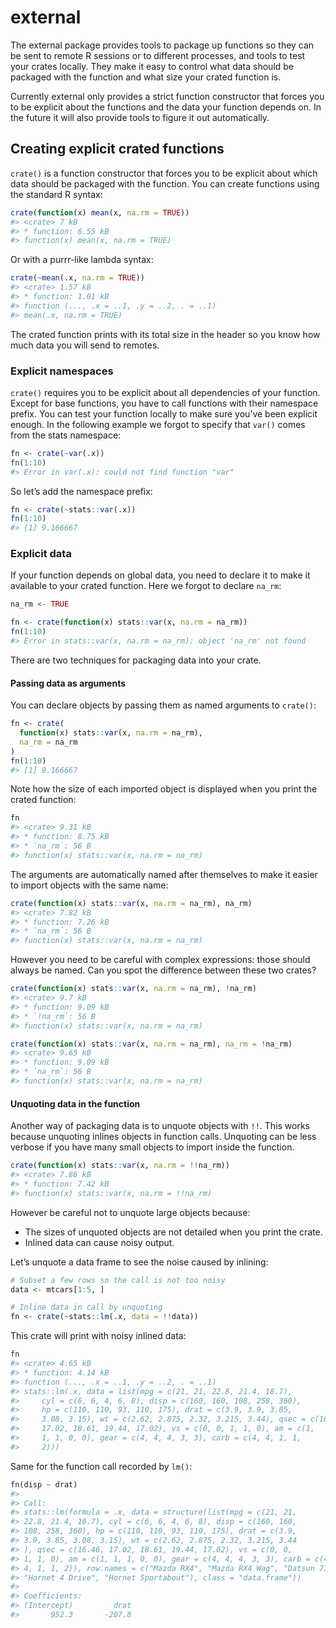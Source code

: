 
<!-- README.md is generated from README.Rmd. Please edit that file -->

# external

The external package provides tools to package up functions so they can
be sent to remote R sessions or to different processes, and tools to
test your crates locally. They make it easy to control what data should
be packaged with the function and what size your crated function is.

Currently external only provides a strict function constructor that
forces you to be explicit about the functions and the data your function
depends on. In the future it will also provide tools to figure it out
automatically.

## Creating explicit crated functions

`crate()` is a function constructor that forces you to be explicit about
which data should be packaged with the function. You can create
functions using the standard R syntax:

``` r
crate(function(x) mean(x, na.rm = TRUE))
#> <crate> 7 kB
#> * function: 6.55 kB
#> function(x) mean(x, na.rm = TRUE)
```

Or with a purrr-like lambda syntax:

``` r
crate(~mean(.x, na.rm = TRUE))
#> <crate> 1.57 kB
#> * function: 1.01 kB
#> function (..., .x = ..1, .y = ..2, . = ..1) 
#> mean(.x, na.rm = TRUE)
```

The crated function prints with its total size in the header so you know
how much data you will send to remotes.

### Explicit namespaces

`crate()` requires you to be explicit about all dependencies of your
function. Except for base functions, you have to call functions with
their namespace prefix. You can test your function locally to make sure
you’ve been explicit enough. In the following example we forgot to
specify that `var()` comes from the stats namespace:

``` r
fn <- crate(~var(.x))
fn(1:10)
#> Error in var(.x): could not find function "var"
```

So let’s add the namespace prefix:

``` r
fn <- crate(~stats::var(.x))
fn(1:10)
#> [1] 9.166667
```

### Explicit data

If your function depends on global data, you need to declare it to make
it available to your crated function. Here we forgot to declare `na_rm`:

``` r
na_rm <- TRUE

fn <- crate(function(x) stats::var(x, na.rm = na_rm))
fn(1:10)
#> Error in stats::var(x, na.rm = na_rm): object 'na_rm' not found
```

There are two techniques for packaging data into your crate.

#### Passing data as arguments

You can declare objects by passing them as named arguments to `crate()`:

``` r
fn <- crate(
  function(x) stats::var(x, na.rm = na_rm),
  na_rm = na_rm
)
fn(1:10)
#> [1] 9.166667
```

Note how the size of each imported object is displayed when you print
the crated function:

``` r
fn
#> <crate> 9.31 kB
#> * function: 8.75 kB
#> * `na_rm`: 56 B
#> function(x) stats::var(x, na.rm = na_rm)
```

The arguments are automatically named after themselves to make it easier
to import objects with the same name:

``` r
crate(function(x) stats::var(x, na.rm = na_rm), na_rm)
#> <crate> 7.82 kB
#> * function: 7.26 kB
#> * `na_rm`: 56 B
#> function(x) stats::var(x, na.rm = na_rm)
```

However you need to be careful with complex expressions: those should
always be named. Can you spot the difference between these two crates?

``` r
crate(function(x) stats::var(x, na.rm = na_rm), !na_rm)
#> <crate> 9.7 kB
#> * function: 9.09 kB
#> * `!na_rm`: 56 B
#> function(x) stats::var(x, na.rm = na_rm)

crate(function(x) stats::var(x, na.rm = na_rm), na_rm = !na_rm)
#> <crate> 9.65 kB
#> * function: 9.09 kB
#> * `na_rm`: 56 B
#> function(x) stats::var(x, na.rm = na_rm)
```

#### Unquoting data in the function

Another way of packaging data is to unquote objects with `!!`. This
works because unquoting inlines objects in function calls. Unquoting can
be less verbose if you have many small objects to import inside the
function.

``` r
crate(function(x) stats::var(x, na.rm = !!na_rm))
#> <crate> 7.86 kB
#> * function: 7.42 kB
#> function(x) stats::var(x, na.rm = !!na_rm)
```

However be careful not to unquote large objects because:

  - The sizes of unquoted objects are not detailed when you print the
    crate.
  - Inlined data can cause noisy output.

Let’s unquote a data frame to see the noise caused by inlining:

``` r
# Subset a few rows so the call is not too noisy
data <- mtcars[1:5, ]

# Inline data in call by unquoting
fn <- crate(~stats::lm(.x, data = !!data))
```

This crate will print with noisy inlined data:

``` r
fn
#> <crate> 4.65 kB
#> * function: 4.14 kB
#> function (..., .x = ..1, .y = ..2, . = ..1) 
#> stats::lm(.x, data = list(mpg = c(21, 21, 22.8, 21.4, 18.7), 
#>     cyl = c(6, 6, 4, 6, 8), disp = c(160, 160, 108, 258, 360), 
#>     hp = c(110, 110, 93, 110, 175), drat = c(3.9, 3.9, 3.85, 
#>     3.08, 3.15), wt = c(2.62, 2.875, 2.32, 3.215, 3.44), qsec = c(16.46, 
#>     17.02, 18.61, 19.44, 17.02), vs = c(0, 0, 1, 1, 0), am = c(1, 
#>     1, 1, 0, 0), gear = c(4, 4, 4, 3, 3), carb = c(4, 4, 1, 1, 
#>     2)))
```

Same for the function call recorded by `lm()`:

``` r
fn(disp ~ drat)
#> 
#> Call:
#> stats::lm(formula = .x, data = structure(list(mpg = c(21, 21, 
#> 22.8, 21.4, 18.7), cyl = c(6, 6, 4, 6, 8), disp = c(160, 160, 
#> 108, 258, 360), hp = c(110, 110, 93, 110, 175), drat = c(3.9, 
#> 3.9, 3.85, 3.08, 3.15), wt = c(2.62, 2.875, 2.32, 3.215, 3.44
#> ), qsec = c(16.46, 17.02, 18.61, 19.44, 17.02), vs = c(0, 0, 
#> 1, 1, 0), am = c(1, 1, 1, 0, 0), gear = c(4, 4, 4, 3, 3), carb = c(4, 
#> 4, 1, 1, 2)), row.names = c("Mazda RX4", "Mazda RX4 Wag", "Datsun 710", 
#> "Hornet 4 Drive", "Hornet Sportabout"), class = "data.frame"))
#> 
#> Coefficients:
#> (Intercept)         drat  
#>       952.3       -207.8
```
